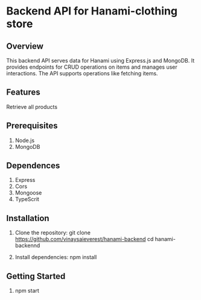 # Backend API for Hanami-clothing store

## Overview

This backend API serves data for Hanami using Express.js and MongoDB.
 It provides endpoints for CRUD operations on items and manages user interactions. 
 The API supports operations like fetching items.
## Features

 Retrieve all products

## Prerequisites

1. Node.js 
2. MongoDB

## Dependences

1. Express
2. Cors
3. Mongoose
4. TypeScrit

## Installation

1. Clone the repository:
    git clone https://github.com/vinaysaieverest/hanami-backend
    cd hanami-backennd

2. Install dependencies:
    npm install

## Getting Started
1. npm start
